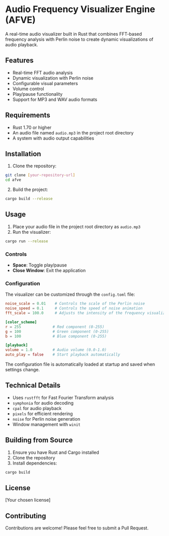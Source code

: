 # Audio Frequency Visualizer Engine (AFVE)

A real-time audio visualizer built in Rust that combines FFT-based frequency analysis with Perlin noise to create dynamic visualizations of audio playback.

## Features

- Real-time FFT audio analysis
- Dynamic visualization with Perlin noise
- Configurable visual parameters
- Volume control
- Play/pause functionality
- Support for MP3 and WAV audio formats

## Requirements

- Rust 1.70 or higher
- An audio file named `audio.mp3` in the project root directory
- A system with audio output capabilities

## Installation

1. Clone the repository:
```bash
git clone [your-repository-url]
cd afve
```

2. Build the project:
```bash
cargo build --release
```

## Usage

1. Place your audio file in the project root directory as `audio.mp3`
2. Run the visualizer:
```bash
cargo run --release
```

### Controls

- **Space**: Toggle play/pause
- **Close Window**: Exit the application

### Configuration

The visualizer can be customized through the `config.toml` file:

```toml
noise_scale = 0.01    # Controls the scale of the Perlin noise
noise_speed = 0.1     # Controls the speed of noise animation
fft_scale = 100.0     # Adjusts the intensity of the frequency visualization

[color_scheme]
r = 255              # Red component (0-255)
g = 100              # Green component (0-255)
b = 100              # Blue component (0-255)

[playback]
volume = 1.0         # Audio volume (0.0-1.0)
auto_play = false    # Start playback automatically
```

The configuration file is automatically loaded at startup and saved when settings change.

## Technical Details

- Uses `rustfft` for Fast Fourier Transform analysis
- `symphonia` for audio decoding
- `cpal` for audio playback
- `pixels` for efficient rendering
- `noise` for Perlin noise generation
- Window management with `winit`

## Building from Source

1. Ensure you have Rust and Cargo installed
2. Clone the repository
3. Install dependencies:
```bash
cargo build
```

## License

[Your chosen license]

## Contributing

Contributions are welcome! Please feel free to submit a Pull Request. 